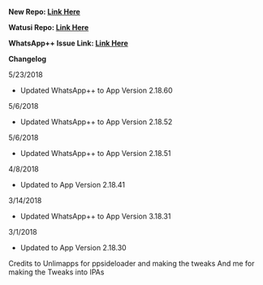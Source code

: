 **New Repo: [Link Here](https://github.com/JMccormick264/WhatsAppPP)**

**Watusi Repo: [Link Here](https://github.com/FouadRaheb/Watusi-for-WhatsApp)**

**WhatsApp++ Issue Link: [Link Here](https://github.com/eni9889/WA-PP-Issues)**

**Changelog**

5/23/2018

 - Updated WhatsApp++ to App Version 2.18.60

5/6/2018

 - Updated WhatsApp++ to App Version 2.18.52

5/6/2018

 - Updated WhatsApp++ to App Version 2.18.51

4/8/2018

 - Updated to App Version 2.18.41

3/14/2018

 - Updated WhatsApp++ to App Version 3.18.31

3/1/2018

 - Updated to App Version 2.18.30


 Credits to Unlimapps for ppsideloader and making the tweaks
 And me for making the Tweaks into IPAs
